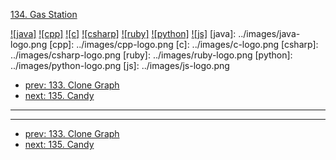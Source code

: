 [134. Gas Station](https://leetcode.com/problems/gas-station/)

[![java]](../java/134-gas-station.md)
[![cpp]](../cpp/134-gas-station.md)
[![c]](../c/134-gas-station.md)
[![csharp]](../csharp/134-gas-station.md)
[![ruby]](../ruby/134-gas-station.md)
[![python]](../python/134-gas-station.md)
[![js]](../js/134-gas-station.md)
[java]: ../images/java-logo.png
[cpp]: ../images/cpp-logo.png
[c]: ../images/c-logo.png
[csharp]: ../images/csharp-logo.png
[ruby]: ../images/ruby-logo.png
[python]: ../images/python-logo.png
[js]: ../images/js-logo.png

- [prev: 133. Clone Graph](133-clone-graph.md)
- [next: 135. Candy](135-candy.md)

---


---

- [prev: 133. Clone Graph](133-clone-graph.md)
- [next: 135. Candy](135-candy.md)
